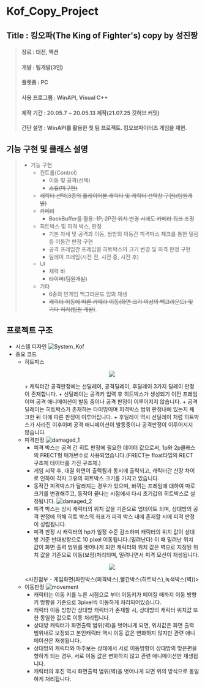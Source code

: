 # Kof_Copy_Project

## Title : 킹오파(The King of Fighter's) copy by 성진짱

> ####  장르 : 대전, 액션
> ####  개발 : 팀개발(3인)
> ####  플렛폼 : PC
> ####  사용 프로그램 : WinAPI, Visual C++
> ####  제작 기간 : 20.05.7 ~ 20.05.13 제작(21.07.25 깃허브 커밋)
> ####  간단 설명 : WinAPI를 활용한 첫 팀 프로젝트. 킹오브파이터즈 게임을 재현. 


## 기능 구현 및 클래스 설명

> + 기능 구현
>   + 컨트롤(Control)
>     + 이동 및 공격(선택)
>     + ~~스킬(미구현)~~
>   + ~~캐릭터 선택(3종의 플레이어블 캐릭터 및 캐릭터 선택창 구현)(팀원개발)~~
>   + ~~카메라~~
>     + ~~BackBuffer를 활용. 1P, 2P간 위치 변경 시에도 카메라 워크 조정~~
>   + 히트박스 및 피격 박스, 판정
>     + 기본 자세 및 공격과 이동, 쌍방의 이동간 피격박스 체크를 통한 밀림 등 이동간 판정 구현
>     + 공격 프레임간 프레임별 히트박스의 크기 변경 및 피격 판정 구현
>     + 딜레이 프레임(시전 전, 시전 중, 시전 후) 
>   + UI
>     + 체력 바
>     + ~~타이머(팀원개발)~~
>   + 기타
>     + 6종의 인게임 백그라운드 임의 재생
>     + ~~캐릭터 이동에 따른 카메라 이동(화면 크기 이상의 백그라운드) 및 기타 처리(팀원 개발)~~.
## 프로젝트 구조
  + 시스템 디자인
    ![System_Kof](https://user-images.githubusercontent.com/63716789/127965831-0a58f9e0-2af9-460d-837c-0494971dc392.jpg)
  + 중요 코드
    + 히트박스
      <p align="center"><img src="https://user-images.githubusercontent.com/63716789/127970141-8397fd4b-ad06-4c19-9e36-26b69d814046.JPG"></p>
      + 캐릭터간 공격판정에는 선딜레이, 공격딜레이, 후딜레이 3가지 딜레이 판정이 존재합니다.
      + 선딜레이는 공격키 입력 후 히트박스가 생성되기 이전 프레임이며 공격 애니메이션이 발동 중이나 공격 판정이 이루어지지 않습니다.
      + 공격딜레이는 히트박스가 존재하는 타이밍이며 피격박스 범위 판정내에 있는지 체크한 뒤 이에 따른 판정이 이루어집니다.
      + 후딜레이 역시 선딜레이 처럼 히트박스가 사라진 이후이며 공격 애니메이션이 발동중이나 공격판정이 이루어지지 않습니다.
    + 피격판정
      ![damaged_1](https://user-images.githubusercontent.com/63716789/127966488-b8849921-3235-418f-b510-6d0dc32c378a.JPG)
      + 피격 박스는 공격 간 히트 판정에 필요한 데이터 값으로써, 1p와 2p클래스의 FRECT형 매개변수로 사용되었습니다.(FRECT는 float타입의 RECT 구조체 데이터를 가진 구조체.)
      + 게임 시작 후, 대결 화면이 출력됨과 동시에 출력되고, 캐릭터간 신장 차이로 인하여 각자 고유의 히트박스 크기를 가지고 있습니다.
      + 동작간 피격박스가 달라지는 경우가 있으며, 바뀌는 프레임에 대하여 따로 크기를 변경해주고, 동작이 끝나는 시점에서 다시 초기값의 히트박스로 설정됩니다. 
      ![damaged_2](https://user-images.githubusercontent.com/63716789/127967252-c56736c8-bff4-4ca5-9b78-5abe50ad78bb.JPG)
      + 피격 박스는 상시 캐릭터의 위치 값을 기준으로 업데이트 되며, 상대방의 공격 판정에 의해 히트 박스의 좌표가 피격 박스 내에 존재할 시에 피격 판정이 성립됩니다.
      + 피격 판정 시 캐릭터의 hp가 일정 수준 감소하며 캐릭터의 위치 값이 상대방 기준 반대방향으로 10 pixel 이동됩니다.(밀려난다) 이 때 밀려난 위치 값이 화면 출력 범위를 벗어나게 되면 캐릭터의 위치 값은 벽으로 지정된 위치 값을 기준으로 이동(보정)처리되며, 밀려나면서 피격 모션이 재생됩니다.
      <p align="center"><img src="https://user-images.githubusercontent.com/63716789/127968142-9d196ad3-1223-4f1d-8438-e8edab021cfa.jpg"></p>
      <div align="center"> <사진첨부 - 게임화면(파란박스(피격박스),빨간박스(히트박스),녹색박스(벽))>
    + 이동판정
      ![movement](https://user-images.githubusercontent.com/63716789/127968542-04732fcb-74f6-43e2-ab30-5bec61513251.JPG)
      + 캐릭터는 이동 키를 누른 시점으로 부터 이동키가 떼어질 때까지 이동 방향키 방향을 기준으로 3pixel씩 이동하게 처리되어있습니다.
      + 캐릭터 이동 방향간 상대방 캐릭터가 존재할 시, 상대방의 캐릭터 위치값 또한 동일한 값으로 이동 처리됩니다.
      + 상대방 캐릭터가 화면출력 범위(벽)을 벗어나게 되면, 위치값은 화면 출력 범위내로 보정되고 본인캐릭터 역시 이동 값은 변화하지 않지만 관련 애니메이션은 재생됩니다.
      + 상대방의 캐릭터와 마주보는 상태에서 서로 이동방향이 상대방의 맞은편을 향하게 되는 경우, 서로 이동 값은 변화하지 않고 관련 애니메이션만 재생됩니다.
      + 캐릭터의 후진 역시 화면출력 범위(벽)을 벗어나게 되면 위의 방식으로 동일하게 처리됩니다.
